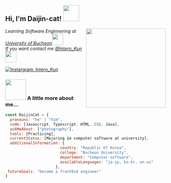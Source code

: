 <h2> Hi, I'm Daijin-cat! <img src="https://media.giphy.com/media/9RL6QuG8k4Gco8pyFH/giphy.gif" width="50"></h2>
<img align='right' src="https://media.giphy.com/media/DhGgKyAzKBYls8lMFN/giphy.gif?cid=ecf05e47h04658xws50bzl61quj7kdeu17btc4wmzqre24kk&rid=giphy.gif&ct=s" width="250">
<p><em>Learning Software Enginnering at <a href="https://www.bc.ac.kr/bcu/main.do">University of Bucheon</a><img src="https://media.giphy.com/media/8e7IQjEdnkivIk81C2/giphy.gif" width="35"></br>If you want contact me <a href="https://www.instagram.com/intern_kun/?igshid=YmMyMTA2M2Y">@Intern_Kun</a><img src="https://media.giphy.com/media/bgu2GvmWzB7msNmevT/giphy.gif" width="35"> 
</em></p>


[![Instargram: Intern_Kun](https://img.shields.io/twitter/follow/Daijin1103?style=social)](https://twitter.com/Daijin1103) 



### <img src="https://media.giphy.com/media/04b8NVK7cTY61NIiz7/giphy.gif" width="65"> A little more about me...  
       
```javascript
const DaijinCat = {
  pronouns: "he" | "him",
  code: [Javascript, Typescript, HTML, CSS, Java],
  askMeAbout: ["photography"],
  tools: [Practicing],
  currentStatus: [Majoring in computer software at university],
  additionalInformation: {
                        country: "Republic Of Korea",
                        college: "Bucheon University",
                        department: "Computer software",
                        availableLanguages: "ja-jp, ko-kr, en-us"
                      },
 futureGoals: "become a frontEnd engineer"
}
```
